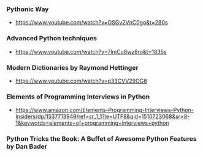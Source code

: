 ### Pythonic Way
- https://www.youtube.com/watch?v=OSGv2VnC0go&t=280s

### Advanced Python techniques
- https://www.youtube.com/watch?v=7lmCu8wz8ro&t=1835s

### Modern Dictionaries by Raymond Hettinger
- https://www.youtube.com/watch?v=p33CVV29OG8

### Elements of Programming Interviews in Python
- https://www.amazon.com/Elements-Programming-Interviews-Python-Insiders/dp/1537713949/ref=sr_1_1?ie=UTF8&qid=1510723068&sr=8-1&keywords=elements+of+programming+interviews+python

### Python Tricks the Book: A Buffet of Awesome Python Features by Dan Bader
